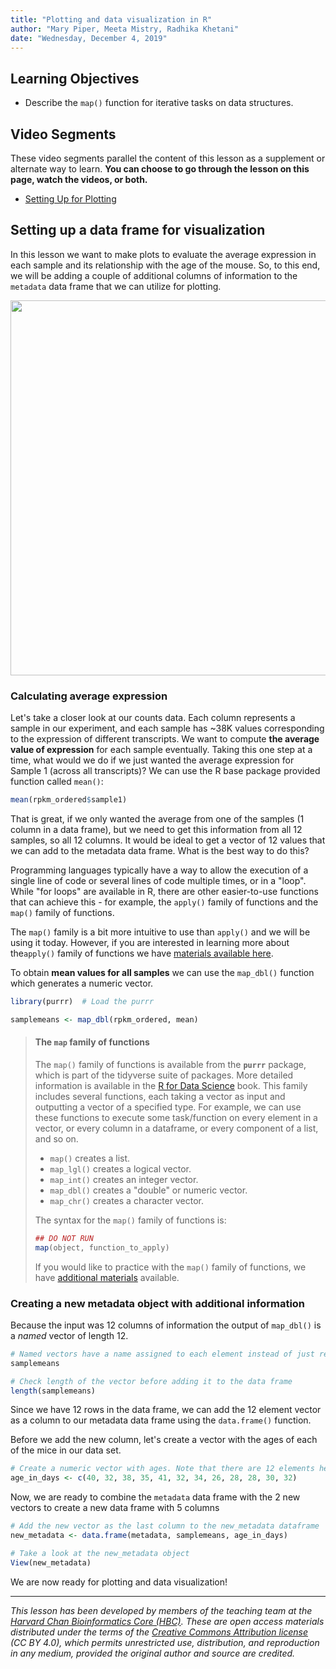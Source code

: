 ```yaml
---
title: "Plotting and data visualization in R"
author: "Mary Piper, Meeta Mistry, Radhika Khetani"
date: "Wednesday, December 4, 2019"
---
```


## Learning Objectives 

* Describe the `map()` function for iterative tasks on data structures.

## Video Segments

These video segments parallel the content of this lesson as a supplement or alternate way to learn. 
**You can choose to go through the lesson on this page, watch the videos, or both.**

* [Setting Up for Plotting](https://projects.iq.harvard.edu/hcatrresource/segment-1-setting-plotting)

## Setting up a data frame for visualization

In this lesson we want to make plots to evaluate the average expression in each sample and its relationship with the age of the mouse. So, to this end, we will be adding a couple of additional columns of information to the `metadata` data frame that we can utilize for plotting. 

<p align="center">
<img src="../img/new_metadata.png" width="600">
</p>


### Calculating average expression

Let's take a closer look at our counts data. Each column represents a sample in our experiment, and each sample has ~38K values corresponding to the expression of different transcripts. We want to compute **the average value of expression** for each sample eventually. Taking this one step at a time, what would we do if we just wanted the average expression for Sample 1 (across all transcripts)? We can use the R base package provided function called `mean()`:

```r
mean(rpkm_ordered$sample1)
```

That is great, if we only wanted the average from one of the samples (1 column in a data frame), but we need to get this information from all 12 samples, so all 12 columns. It would be ideal to get a vector of 12 values that we can add to the metadata data frame. What is the best way to do this?

Programming languages typically have a way to allow the execution of a single line of code or several lines of code multiple times, or in a "loop". While "for loops" are available in R, there are other easier-to-use functions that can achieve this -  for example, the `apply()` family of functions and the `map()` family of functions. 

The `map()` family is a bit more intuitive to use than `apply()` and we will be using it today. However, if you are interested in learning more about the`apply()` family of functions we have [materials available here](https://hbctraining.github.io/Intro-to-R/lessons/apply_functions.html).

To obtain **mean values for all samples** we can use the `map_dbl()` function which generates a numeric vector. 

```r
library(purrr)  # Load the purrr

samplemeans <- map_dbl(rpkm_ordered, mean) 
```

> #### The `map` family of functions
> 
> The `map()` family of functions is available from the **`purrr`** package, which is part of the tidyverse suite of packages. More detailed information is available in the [R for Data Science](http://r4ds.had.co.nz/iteration.html#the-map-functions) book. This family includes several functions, each taking a vector as input and outputting a vector of a specified type. For example, we can use these functions to execute some task/function on every element in a vector, or every column in a dataframe, or every component of a list, and so on. 
> 
> - `map()` creates a list.
> - `map_lgl()` creates a logical vector.
> - `map_int()` creates an integer vector.
> - `map_dbl()` creates a "double" or numeric vector.
> - `map_chr()` creates a character vector.
> 
> The syntax for the `map()` family of functions is: 
> 
> ```r
> ## DO NOT RUN
> map(object, function_to_apply)
> ```
> 
> If you would like to practice with the `map()` family of functions, we have [additional materials](https://hbctraining.github.io/Intro-to-R/lessons/map_purrr.html) available.

### Creating a new metadata object with additional information

Because the input was 12 columns of information the output of `map_dbl()` is a *named* vector of length 12. 

```r
# Named vectors have a name assigned to each element instead of just referring to them as indices ([1], [2] and so on)
samplemeans

# Check length of the vector before adding it to the data frame
length(samplemeans)
```

Since we have 12 rows in the data frame, we can add the 12 element vector as a column to our metadata data frame using the `data.frame()` function.
	
Before we add the new column, let's create a vector with the ages of each of the mice in our data set.

```r
# Create a numeric vector with ages. Note that there are 12 elements here
age_in_days <- c(40, 32, 38, 35, 41, 32, 34, 26, 28, 28, 30, 32)    	
```

Now, we are ready to combine the `metadata` data frame with the 2 new vectors to create a new data frame with 5 columns

```r
# Add the new vector as the last column to the new_metadata dataframe
new_metadata <- data.frame(metadata, samplemeans, age_in_days) 

# Take a look at the new_metadata object
View(new_metadata)
```

We are now ready for plotting and data visualization!

---
*This lesson has been developed by members of the teaching team at the [Harvard Chan Bioinformatics Core (HBC)](http://bioinformatics.sph.harvard.edu/). These are open access materials distributed under the terms of the [Creative Commons Attribution license](https://creativecommons.org/licenses/by/4.0/) (CC BY 4.0), which permits unrestricted use, distribution, and reproduction in any medium, provided the original author and source are credited.*
